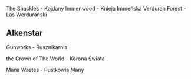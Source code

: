 The Shackles - Kajdany
Immenwood - Knieja Immeńska
Verduran Forest - Las Werdurański

## Alkenstar
Gunworks - Rusznikarnia

the Crown of The World - Korona Świata

Mana Wastes - Pustkowia Many